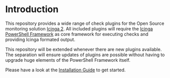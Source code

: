 # Introduction

This repository provides a wide range of check plugins for the Open Source monitoring solution [Icinga 2](https://icinga.com). All included plugins will require the [Icinga PowerShell Framework](https://github.com/Icinga/icinga-powershell-framework) as core framework for executing checks and providing Icinga formated output.

This repository will be extended whenever there are new plugins available. The separation will ensure updates of plugins are possible without having to upgrade huge elements of the PowerShell Framework itself.

Please have a look at the [Installation Guide](02-Installation.md) to get started.
